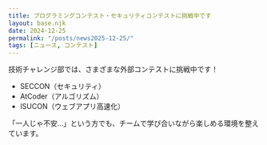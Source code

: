 ```yaml
---
title: プログラミングコンテスト・セキュリティコンテストに挑戦中です
layout: base.njk
date: 2024-12-25
permalink: "/posts/news2025-12-25/"
tags: [ニュース, コンテスト]
---
```


技術チャレンジ部では、さまざまな外部コンテストに挑戦中です！

- SECCON（セキュリティ）
- AtCoder（アルゴリズム）
- ISUCON（ウェブアプリ高速化）

「一人じゃ不安…」という方でも、チームで学び合いながら楽しめる環境を整えています。